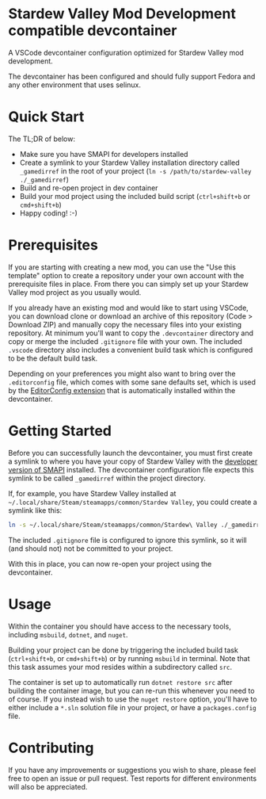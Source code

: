# Stardew Valley Mod Development compatible devcontainer

A VSCode devcontainer configuration optimized for Stardew Valley mod development. 

The devcontainer has been configured and should fully support Fedora and any other environment that uses selinux.

# Quick Start

The TL;DR of below:

- Make sure you have SMAPI for developers installed
- Create a symlink to your Stardew Valley installation directory called `_gamedirref` in the root of your project (`ln -s /path/to/stardew-valley ./_gamedirref`)
- Build and re-open project in dev container
- Build your mod project using the included build script (`ctrl+shift+b` or `cmd+shift+b`)
- Happy coding! :-)

# Prerequisites

If you are starting with creating a new mod, you can use the "Use this template" option to create a repository under your own account with the prerequisite files in place. From there you can simply set up your Stardew Valley mod project as you usually would.

If you already have an existing mod and would like to start using VSCode, you can download clone or download an archive of this repository (Code > Download ZIP) and manually copy the necessary files into your existing repository. At minimum you'll want to copy the `.devcontainer` directory and copy or merge the included `.gitignore` file with your own. The included `.vscode` directory also includes a convenient build task which is configured to be the default build task.

Depending on your preferences you might also want to bring over the `.editorconfig` file, which comes with some sane defaults set, which is used by the [EditorConfig extension](https://marketplace.visualstudio.com/items?itemName=EditorConfig.EditorConfig) that is automatically installed within the devcontainer.

# Getting Started

Before you can successfully launch the devcontainer, you must first create a symlink to where you have your copy of Stardew Valley with the [developer version of SMAPI](https://smapi.io/) installed. The devcontainer configuration file expects this symlink to be called `_gamedirref` within the project directory.

If, for example, you have Stardew Valley installed at `~/.local/share/Steam/steamapps/common/Stardew Valley`, you could create a symlink like this:

```bash
ln -s ~/.local/share/Steam/steamapps/common/Stardew\ Valley ./_gamedirref
```

The included `.gitignore` file is configured to ignore this symlink, so it will (and should not) not be committed to your project.

With this in place, you can now re-open your project using the devcontainer.

# Usage

Within the container you should have access to the necessary tools, including `msbuild`, `dotnet`, and `nuget`.

Building your project can be done by triggering the included build task (`ctrl+shift+b`, or `cmd+shift+b`) or by running `msbuild` in terminal. Note that this task assumes your mod resides within a subdirectory called `src`.

The container is set up to automatically run `dotnet restore src` after building the container image, but you can re-run this whenever you need to of course. If you instead wish to use the `nuget restore` option, you'll have to either include a `*.sln` solution file in your project, or have a `packages.config` file.

# Contributing

If you have any improvements or suggestions you wish to share, please feel free to open an issue or pull request. Test reports for different environments will also be appreciated. 